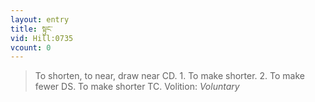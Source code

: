```yaml
---
layout: entry
title: སྟུང་
vid: Hill:0735
vcount: 0
---
```

> To shorten, to near, draw near CD\. 1\. To make shorter\. 2\. To make fewer DS\. To make shorter TC\.
> Volition: _Voluntary_


